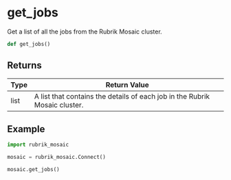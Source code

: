 # get_jobs

Get a list of all the jobs from the Rubrik Mosaic cluster.
```py
def get_jobs()
```


## Returns
| Type | Return Value                                                                                   |
|------|-----------------------------------------------------------------------------------------------|
| list  | A list that contains the details of each job in the Rubrik Mosaic cluster. |
## Example
```py
import rubrik_mosaic

mosaic = rubrik_mosaic.Connect()

mosaic.get_jobs()
```